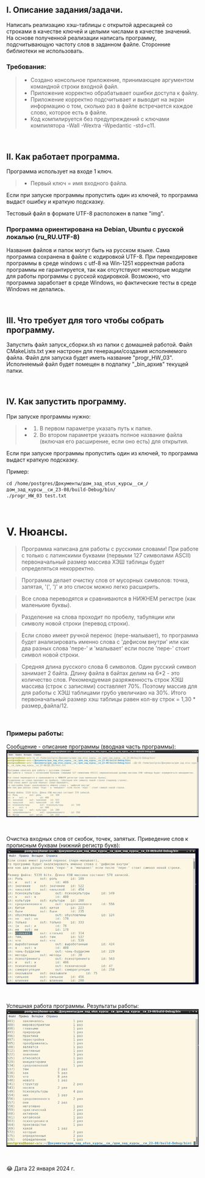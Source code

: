 ## I. Описание задания/задачи.

Написать реализацию хэш-таблицы с открытой адресацией со строками в качестве ключей и целыми
числами в качестве значений. На основе полученной реализации написать программу, подсчитывающую
частоту слов в заданном файле. Сторонние библиотеки не использовать.

### Требования:
> * Создано консольное приложение, принимающее аргументом командной строки входной файл.
> * Приложение корректно обрабатывает ошибки доступа к файлу.
> * Приложение корректно подсчитывает и выводит на экран информацию о том, сколько раз в файле
встречается каждое слово, которое есть в файле.
> * Код компилируется без предупреждений с ключами компилятора -Wall -Wextra -Wpedantic -std=c11.

<p> &nbsp; </p> 


## II. Как работает программа.

Программа использует на входе 1 ключ. 
> * Первый ключ = имя входного файла. 

Если при запуске программы пропустить один из ключей, то программа выдаст ошибку и краткую подсказку.

Тестовый файл в формате UTF-8 расположен в папке "img".

### Программа ориентирована на Debian, Ubuntu с русской локалью (ru_RU.UTF-8)

Названия файлов и папок могут быть на русском языке. Сама программа сохранена в файле с кодировкой UTF-8. 
При перекодировке программы в среде windows с utf-8 на Win-1251 корректная работа программы не гарантируется, так как  отсутствуют некоторые модули для работы программы с русской кодировкой. Возможно, что программа заработает в среде Windows, но фактические тесты в среде Windows не делались. 

<p> &nbsp; </p> 


## III. Что требует для того чтобы собрать программу.

Запустить файл запуск_сборки.sh из папки с домашней работой. Файл CMakeLists.txt уже настроен для генерации/создания исполняемого файла. 
Файл для запуска будет иметь название "progr_HW_03".
Исполняемый файл будет помещен в подпапку "_bin_архив" текущей папки.

<p> &nbsp; </p> 


## IV. Как запустить программу.

При запуске программы нужно: 
> * 1) В первом параметре указать путь к папке.
> * 2) Во втором параметре указать полное название файла (включая его расширение, если оно есть) для открытия.

Если при запуске программы пропустить один из ключей, то программа выдаст краткую подсказку.

Пример: 

```
cd /home/postgres/Документы/дом_зад_otus_курсы__си_/дом_зад_курсы__си_23-08/build-Debug/bin/
./progr_HW_03 test.txt
```

<p> &nbsp; </p> 

# V. Нюансы.

> Программа написана для работы с русскими словами! При работе с только с латинскими буквами (первыми 127 символами ASCII) первоначальный размер массива ХЭШ таблицы будет определяться некорректно. 

> Программа делает очистку слов от мусорных символов: точка, запятая, '(', ')' и это список можно легко расширить. 

> Все слова переводятся и сравниваются в НИЖНЕМ регистре (как маленькие буквы).

> Разделение на слова проходит по пробелу, табуляции или символу новой строки (перевод строки).

> Если слово имеет ручной перенос (пере-малывает), то программа будет анализировать именно слова с 'дефисом внутри' или как два разных слова 'пере-' и 'малывает' если после 'пере-' стоит символ новой строки.

> Средняя длина русского слова 6 символов. Один русский символ занимает 2 байта. Длину файла в байтах делим на 6*2 - это количество слов. Рекомендуемая разряженность строк ХЭШ массива (строк с записями) составляет 70%. Поэтому массив для для работы с ХЭШ таблицами грубо увеличиаю на 30%. Итого первоначальный размер хэш таблицы равен кол-ву строк = 1,30 * размер_файла/12. 

<p> &nbsp; </p> 

### Примеры работы:

Сообщение - описание программы (вводная часть программы):
![Ошибка соединения с сервером](https://github.com/Sartakov-Aleksey/OTUS_2023_C07_HW/blob/main/DZ_03/img/description.png)

<p> &nbsp; </p> 

Очистка входных слов от скобок, точек, запятых. Приведение слов к прописным буквам (нижний регистр букв):
![Попытка получить результаты из текстового поля](https://github.com/Sartakov-Aleksey/OTUS_2023_C07_HW/blob/main/DZ_03/img/cleaning.png)

<p> &nbsp; </p> 

Успешная работа программы. Результаты работы:
![Успешная обработка](https://github.com/Sartakov-Aleksey/OTUS_2023_C07_HW/blob/main/DZ_03/img/result.png)


<p> &nbsp; </p> 

😂 Дата 22 января 2024 г.

<p> &nbsp; </p> 
